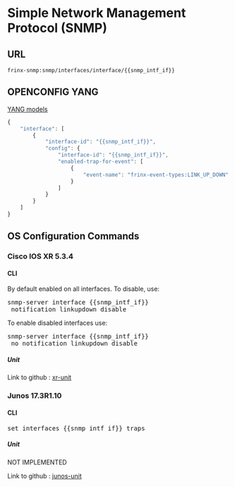 # Simple Network Management Protocol (SNMP)

## URL

```
frinx-snmp:snmp/interfaces/interface/{{snmp_intf_if}}
```

## OPENCONFIG YANG

[YANG models](https://github.com/FRINXio/openconfig/tree/master/snmp/src/main/yang)

```javascript
{
    "interface": [
        {
            "interface-id": "{{snmp_intf_if}}",
            "config": {
                "interface-id": "{{snmp_intf_if}}",
                "enabled-trap-for-event": [
                    {
                        "event-name": "frinx-event-types:LINK_UP_DOWN"
                    }
                ]
            }
        }
    ]
}
```

## OS Configuration Commands

### Cisco IOS XR 5.3.4

#### CLI

By default enabled on all interfaces. To disable, use:

<pre>
snmp-server interface {{snmp_intf_if}} 
 notification linkupdown disable
</pre>

To enable disabled interfaces use:

<pre>
snmp-server interface {{snmp_intf_if}} 
 no notification linkupdown disable
</pre>

##### Unit

Link to github : [xr-unit](https://github.com/FRINXio/cli-units/tree/master/ios-xr/snmp)

### Junos 17.3R1.10

#### CLI

<pre>
set interfaces {{snmp_intf_if}} traps
</pre>

##### Unit

NOT IMPLEMENTED  

Link to github : [junos-unit]()
